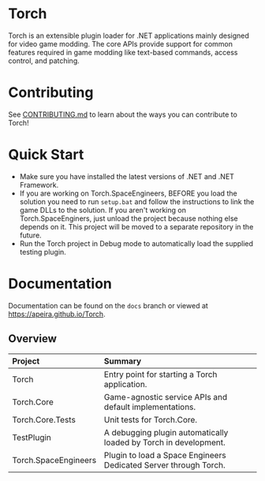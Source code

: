 # Torch
Torch is an extensible plugin loader for .NET applications mainly designed for video game modding.
The core APIs provide support for common features required in game modding like text-based
commands, access control, and patching.

# Contributing
See [CONTRIBUTING.md](CONTRIBUTING.md) to learn about the ways you can contribute to Torch!

# Quick Start
* Make sure you have installed the latest versions of .NET and .NET Framework.
* If you are working on Torch.SpaceEngineers, BEFORE you load the solution you need to run `setup.bat`
  and follow the instructions to link the game DLLs to the solution. If you aren't working on Torch.SpaceEnginers,
  just unload the project because nothing else depends on it. This project will be moved to a separate repository
  in the future.
* Run the Torch project in Debug mode to automatically load the supplied testing plugin.

# Documentation
Documentation can be found on the `docs` branch or viewed at https://apeira.github.io/Torch.

## Overview
| Project              | Summary
| :---                 | :---
| Torch                | Entry point for starting a Torch application. 
| Torch.Core           | Game-agnostic service APIs and default implementations.
| Torch.Core.Tests     | Unit tests for Torch.Core.
| TestPlugin           | A debugging plugin automatically loaded by Torch in development.
| Torch.SpaceEngineers | Plugin to load a Space Engineers Dedicated Server through Torch.
